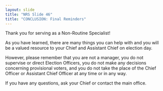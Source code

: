 ```yaml
---
layout: slide
title: "NRS Slide 46"
title: "CONCLUSION: Final Reminders"
---
```


Thank you for serving as a Non-Routine Specialist!

As you have learned, there are many things you can help with and you will be a valued resource to your Chief and Assistant Chief on election day.

However, please remember that you are not a manager, you do not supervise or direct Election Officers, you do not make any decisions concerning provisional voters, and you do not take the place of the Chief Officer or Assistant Chief Officer at any time or in any way.

If you have any questions, ask your Chief or contact the main office.
